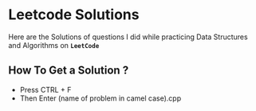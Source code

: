 
# Leetcode Solutions

Here are the Solutions of questions I did while practicing Data Structures and Algorithms on **`LeetCode`**


## How To Get a Solution ?

* Press CTRL + F
* Then Enter (name of problem in camel case).cpp
